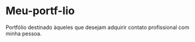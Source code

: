 # Meu-portf-lio
Portfólio destinado àqueles que desejam adquirir contato profissional com minha pessoa.
